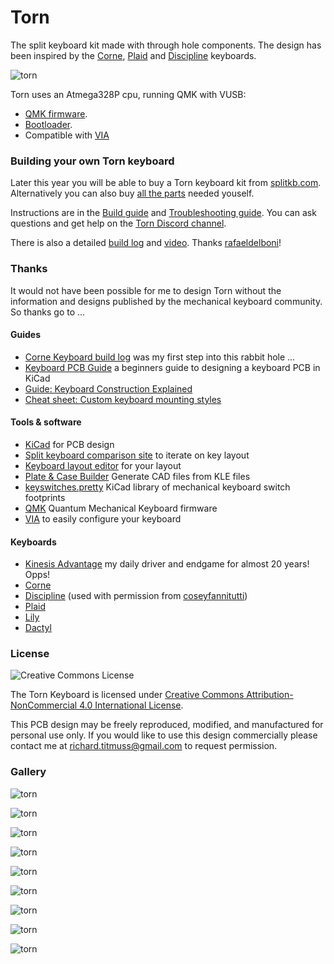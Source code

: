 Torn
===============

The split keyboard kit made with through hole components. The design has been inspired by the [Corne](https://github.com/foostan/crkbd), [Plaid](https://github.com/hsgw/plaid) and [Discipline](https://github.com/coseyfannitutti/discipline) keyboards.

![torn](./doc/img/torn.jpg)

Torn uses an Atmega328P cpu, running QMK with VUSB:
- [QMK firmware](https://github.com/qmk/qmk_firmware/blob/master/keyboards/torn/readme.md).
- [Bootloader](https://github.com/rtitmuss/USBaspLoader).
- Compatible with [VIA](https://caniusevia.com/)

### Building your own Torn keyboard

Later this year you will be able to buy a Torn keyboard kit from [splitkb.com](https://blog.splitkb.com/blog/january-2021).
Alternatively you can also buy [all the parts](./doc/bom.md) needed youself.

Instructions are in the [Build guide](./doc/build.md) and [Troubleshooting guide](./doc/troubleshoot.md).
You can ask questions and get help on the [Torn Discord channel](https://discord.gg/mamAqNccju).

There is also a detailed [build log](https://github.com/rafaeldelboni/buildlogs/blob/main/torn-v3.md)
and [video](https://www.youtube.com/watch?v=7WUTQ30Datw). Thanks [rafaeldelboni](https://github.com/rafaeldelboni)! 


### Thanks

It would not have been possible for me to design Torn without the information and designs published by the mechanical keyboard community. So thanks go to ...

#### Guides

* [Corne Keyboard build log](https://thomasbaart.nl/2018/11/26/corne-keyboard-helidox-build-log/) was my first step into this rabbit hole ...
* [Keyboard PCB Guide](https://github.com/ruiqimao/keyboard-pcb-guide) a beginners guide to designing a keyboard PCB in KiCad
* [Guide: Keyboard Construction Explained](https://brianlee.blog/2018/11/23/guide-keyboard-construction-explained/)
* [Cheat sheet: Custom keyboard mounting styles](https://thomasbaart.nl/2019/04/07/cheat-sheet-custom-keyboard-mounting-styles/)

#### Tools & software

* [KiCad](https://kicad-pcb.org/) for PCB design
* [Split keyboard comparison site](https://jhelvy.shinyapps.io/splitkbcompare/) to iterate on key layout
* [Keyboard layout editor](http://www.keyboard-layout-editor.com/##@_name=Torn%20https%2F:%2F%2F%2F%2Fgithub.com%2F%2Frtitmuss%2F%2Ftorn&author=Richard%20Titmuss%3B&@_x:3%3B&=E&_x:7%3B&=I%3B&@_y:-0.875&x:2%3B&=W&_x:1%3B&=R&_x:5%3B&=U&_x:1%3B&=O%3B&@_y:-0.875&x:5%3B&=T&_x:3%3B&=Y%3B&@_y:-0.875%3B&=Esc&=Q&_x:11%3B&=P&_a:7%3B&=%3B&@_y:-0.375&x:3&a:4%3B&=D&_x:7%3B&=K%3B&@_y:-0.875&x:2%3B&=S&_x:1%3B&=F&_x:5%3B&=J&_x:1%3B&=L%3B&@_y:-0.875&x:5%3B&=G&_x:3%3B&=H%3B&@_y:-0.875&a:7%3B&=&_a:4%3B&=A&_x:11&a:7%3B&=&=%3B&@_y:-0.375&x:3&a:4%3B&=C&_x:7%3B&=,%3B&@_y:-0.875&x:2%3B&=X&_x:1%3B&=V&_x:5%3B&=M&_x:1%3B&=.%3B&@_y:-0.875&x:5%3B&=B&_x:3%3B&=N%3B&@_y:-0.875&a:7%3B&=&_a:4%3B&=Z&_x:11&a:7%3B&=&=%3B&@_y:-0.2749999999999999&x:3%3B&=&_x:7%3B&=%3B&@_r:13&rx:3.5&ry:8.5&y:-5.4&x:-0.5%3B&=%3B&@_r:26&y:-1&x:-0.5%3B&=%3B&@_r:39&y:-1&x:-0.5%3B&=%3B&@_r:-39&rx:11.5&y:-5.4&x:-0.5%3B&=%3B&@_r:-26&y:-1&x:-0.5%3B&=%3B&@_r:-13&y:-1&x:-0.5%3B&=) for your layout
* [Plate & Case Builder](http://builder.swillkb.com/) Generate CAD files from KLE files
* [keyswitches.pretty](https://github.com/daprice/keyswitches.pretty) KiCad library of mechanical keyboard switch footprints 
* [QMK](https://docs.qmk.fm/#/) Quantum Mechanical Keyboard firmware
* [VIA](https://caniusevia.com/) to easily configure your keyboard

#### Keyboards

* [Kinesis Advantage](https://kinesis-ergo.com/shop/advantage2/) my daily driver and endgame for almost 20 years! Opps! 
* [Corne](https://github.com/foostan/crkbd)
* [Discipline](https://github.com/coseyfannitutti/discipline) (used with permission from [coseyfannitutti](https://github.com/coseyfannitutti/))
* [Plaid](https://github.com/hsgw/plaid)
* [Lily](https://docs-gitbook.keeb.io/docs/iris-rev3-build-guide)
* [Dactyl](https://raw.githubusercontent.com/adereth/dactyl-keyboard/master/guide/circuit-diagram.png)

### License

![Creative Commons License](https://i.creativecommons.org/l/by-nc/4.0/88x31.png)

The Torn Keyboard is licensed under [Creative Commons Attribution-NonCommercial 4.0 International License](https://creativecommons.org/licenses/by-nc/4.0).

This PCB design may be freely reproduced, modified, and manufactured for personal use only. If you would like to use this design commercially please contact me at richard.titmuss@gmail.com to request permission.
 
### Gallery

![torn](./doc/img/img3.jpg)

![torn](./doc/img/img4.jpg)

![torn](./case/wedge/img/PXL_20210508_125158827.PORTRAIT.jpg)

![torn](./doc/img/img5.jpg)

![torn](./case/3D%20Printed%20Case/torn%20-%201.jpeg)

![torn](./doc/img/img2.jpg)

![torn](./doc/img/discord1.jpg)

![torn](./doc/img/img1.jpg)

![torn](./doc/img/20210213_123553.jpeg)
